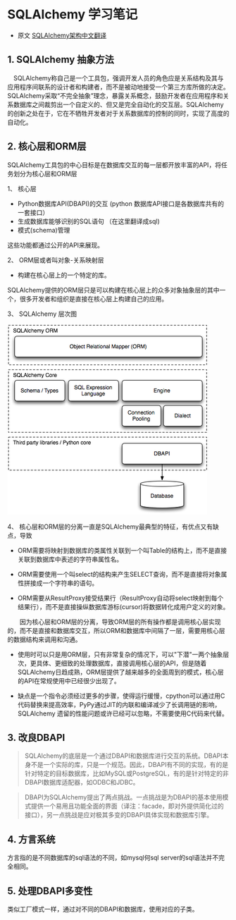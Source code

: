# SQLAlchemy 学习笔记

- 原文 [SQLAlchemy架构中文翻译](http://nettee.github.io/posts/2016/SQLAlchemy-Translation/) 

## 1. SQLAlchemy 抽象方法

　SQLAlchemy称自己是一个工具包，强调开发人员的角色应是关系结构及其与应用程序间联系的设计者和构建者，而不是被动地接受一个第三方库所做的决定。SQLAlchemy采取“不完全抽象”理念，暴露关系概念，鼓励开发者在应用程序和关系数据库之间裁剪出一个自定义的、但又是完全自动化的交互层。SQLAlchemy的创新之处在于，它在不牺牲开发者对于关系数据库的控制的同时，实现了高度的自动化。

## 2. 核心层和ORM层

SQLAlchemy工具包的中心目标是在数据库交互的每一层都开放丰富的API，将任务划分为核心层和ORM层

1、 核心层

- Python数据库API(DBAPI)的交互 (python 数据库API接口是各数据库共有的一套接口）
- 生成数据库能够识别的SQL语句 （在这里翻译成sql)
- 模式(schema)管理

这些功能都通过公开的API来展现。

2、 ORM层或者叫对象-关系映射层

- 构建在核心层上的一个特定的库。

SQLAlchemy提供的ORM层只是可以构建在核心层上的众多对象抽象层的其中一个，很多开发者和组织是直接在核心层上构建自己的应用。

3、 SQLAlchemy 层次图

![关系图](https://raw.githubusercontent.com/nettee/SQLAlchemy-survey/master/picture/layers.png)

4、 核心层和ORM层的分离一直是SQLAlchemy最典型的特征，有优点又有缺点，导致

- ORM需要将映射到数据库的类属性关联到一个叫Table的结构上，而不是直接关联到数据库中表述的字符串属性名。

- ORM需要使用一个叫select的结构来产生SELECT查询，而不是直接将对象属性拼接成一个字符串的语句。

- ORM需要从ResultProxy接受结果行（ResultProxy自动将select映射到每个结果行），而不是直接操纵数据库游标(cursor)将数据转化成用户定义的对象。

　　因为核心层和ORM层的分离，导致ORM层的所有操作都是调用核心层实现的，而不是直接和数据库交互，所以ORM和数据库中间隔了一层，需要用核心层的数据结构来调用和沟通。

- 使用时可以只是用ORM层，只有非常复杂的情况下，可以"下潜"一两个抽象层次，更具体、更细致的处理数据库，直接调用核心层的API，但是随着SQLAlchemy日趋成熟，ORM层提供了越来越多的全面周到的模式，核心层的API在常规使用中已经很少出现了。

- 缺点是一个指令必须经过更多的步骤，使得运行缓慢，cpython可以通过用C代码替换来提高效率，PyPy通过JIT的内联和编译减少了长调用链的影响，SQLAlchemy 遗留的性能问题或许已经可以忽略，不需要使用C代码来代替。

## 3. 改良DBAPI

> SQLAlchemy的底层是一个通过DBAPI和数据库进行交互的系统。DBAPI本身不是一个实际的库，只是一个规范。因此，DBAPI有不同的实现，有的是针对特定的目标数据库，比如MySQL或PostgreSQL，有的是针对特定的非DBAPI数据库适配器，如ODBC和JDBC。
  
> DBAPI为SQLAlchemy提出了两点挑战。一点挑战是为DBAPI的基本使用模式提供一个易用且功能全面的界面（译注：facade，即对外提供简化过的接口），另一点挑战是应对极其多变的DBAPI具体实现和数据库引擎。

## 4. 方言系统

方言指的是不同数据库的sql语法的不同，如mysql何sql server的sql语法并不完全相同。

## 5. 处理DBAPI多变性

类似工厂模式一样，通过对不同的DBAPI和数据库，使用对应的子类。










